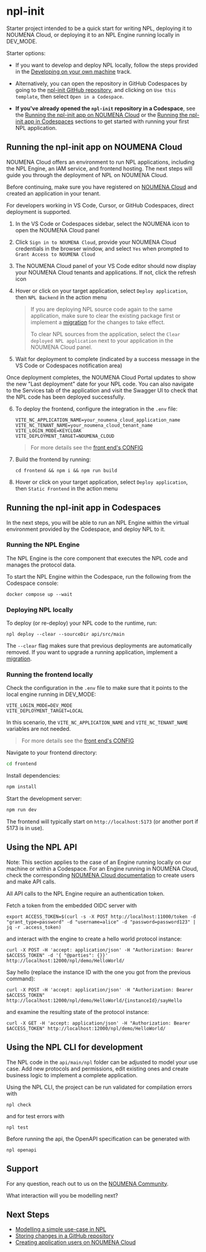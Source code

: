 # npl-init

Starter project intended to be a quick start for writing NPL, deploying it to NOUMENA Cloud, or deploying it to an NPL Engine running locally in DEV_MODE.

Starter options:

- If you want to develop and deploy NPL locally, follow the steps provided in
the [Developing on your own machine](https://documentation.noumenadigital.com/tracks/developing-NPL-local/) track. 

- Alternatively, you can open the repository in GitHub Codespaces by going to the [npl-init GitHub repository](https://github.com/NoumenaDigital/npl-init), and clicking on `Use this template`, then select `Open in a Codespace`.

- **If you've already opened the `npl-init` repository in a Codespace**, see the [Running the npl-init app on NOUMENA Cloud](#running-the-npl-init-app-on-noumena-cloud) or the [Running the npl-init app in Codespaces](#running-the-npl-init-app-in-codespaces) sections to get started with running your first NPL application.

## Running the npl-init app on NOUMENA Cloud

NOUMENA Cloud offers an environment to run NPL applications, including the NPL Engine, an IAM service, and frontend hosting. The next steps will guide you through the deployment of NPL on NOUMENA Cloud.

Before continuing, make sure you have registered on [NOUMENA Cloud](https://portal.noumena.cloud/) and created an application in your tenant.

For developers working in VS Code, Cursor, or GitHub Codespaces, direct deployment is supported.

1.  In the VS Code or Codespaces sidebar, select the NOUMENA icon to open the NOUMENA Cloud panel

2.  Click `Sign in to NOUMENA Cloud`, provide your NOUMENA Cloud credentials in the browser window, and select `Yes` when
    prompted to `Grant Access to NOUMENA Cloud`

3.  The NOUMENA Cloud panel of your VS Code editor should now display your NOUMENA Cloud tenants and applications. If
    not, click the refresh icon

4.  Hover or click on your target application, select `Deploy application`, then `NPL Backend` in the action menu

    > If you are deploying NPL source code again to the same application, make sure to clear the existing package first
    > or implement a [migration](../../runtime/tools/migrations/index.md) for the changes to take effect.
    >
    > To clear NPL sources from the application, select the `Clear deployed NPL application` next to your application in the
    > NOUMENA Cloud panel.

5.  Wait for deployment to complete (indicated by a success message in the VS Code or Codespaces notification area)

Once deployment completes, the NOUMENA Cloud Portal updates to show the new "Last deployment" date for your NPL code. You can also navigate to the
Services tab of the application and visit the Swagger UI to check that the NPL code has been deployed successfully.

6. To deploy the frontend, configure the integration in the `.env` file:

    ```
    VITE_NC_APPLICATION_NAME=your_noumena_cloud_application_name
    VITE_NC_TENANT_NAME=your_noumena_cloud_tenant_name
    VITE_LOGIN_MODE=KEYCLOAK
    VITE_DEPLOYMENT_TARGET=NOUMENA_CLOUD
    ```

    > For more details see the [front end's CONFIG](./frontend/CONFIG.md)

7. Build the frontend by running:

    ```
    cd frontend && npm i && npm run build
    ```

8. Hover or click on your target application, select `Deploy application`, then `Static Frontend` in the action menu

## Running the npl-init app in Codespaces

In the next steps, you will be able to run an NPL Engine within the virtual environment provided by the Codespace, and deploy NPL to it.

### Running the NPL Engine

The NPL Engine is the core component that executes the NPL code and manages the protocol data.

To start the NPL Engine within the Codespace, run the following from the Codespace console:

```shell
docker compose up --wait
```

### Deploying NPL locally

To deploy (or re-deploy) your NPL code to the runtime, run:

```shell
npl deploy --clear --sourceDir api/src/main
```

The `--clear` flag makes sure that previous deployments are automatically removed. If you want to upgrade a running
application, implement a [migration](https://documentation.noumenadigital.com/runtime/tools/migrations/).

### Running the frontend locally

Check the configuration in the `.env` file to make sure that it points to the local engine running in DEV_MODE:

```
VITE_LOGIN_MODE=DEV_MODE
VITE_DEPLOYMENT_TARGET=LOCAL
```
In this scenario, the `VITE_NC_APPLICATION_NAME` and `VITE_NC_TENANT_NAME` variables are not needed.

> For more details see the [front end's CONFIG](./frontend/CONFIG.md)

Navigate to your frontend directory:

```bash
cd frontend
```

Install dependencies:

```bash
npm install
```

Start the development server:

```bash
npm run dev
```

The frontend will typically start on `http://localhost:5173` (or another port if 5173 is in use).

## Using the NPL API

Note: This section applies to the case of an Engine running locally on our machine or within a Codespace. For an Engine running in NOUMENA Cloud, check the corresponding [NOUMENA Cloud documentation](https://documentation.noumenadigital.com/cloud/portal/) to create users and make API calls.

All API calls to the NPL Engine require an authentication token.

Fetch a token from the embedded OIDC server with

```shell
export ACCESS_TOKEN=$(curl -s -X POST http://localhost:11000/token -d "grant_type=password" -d "username=alice" -d "password=password123" | jq -r .access_token)
```

and interact with the engine to create a hello world protocol instance:

```shell
curl -X POST -H 'accept: application/json' -H "Authorization: Bearer $ACCESS_TOKEN" -d '{ "@parties": {}}' http://localhost:12000/npl/demo/HelloWorld/
```

Say hello (replace the instance ID with the one you got from the previous command):

```shell
curl -X POST -H 'accept: application/json' -H "Authorization: Bearer $ACCESS_TOKEN" http://localhost:12000/npl/demo/HelloWorld/{instanceId}/sayHello
```

and examine the resulting state of the protocol instance:

```shell
curl -X GET -H 'accept: application/json' -H "Authorization: Bearer $ACCESS_TOKEN" http://localhost:12000/npl/demo/HelloWorld/
```

## Using the NPL CLI for development

The NPL code in the `api/main/npl` folder can be adjusted to model your use case. Add new protocols and permissions, edit existing ones and create business logic to implement a complete application.

Using the NPL CLI, the project can be run validated for compilation errors with

```shell
npl check
```

and for test errors with

```shell
npl test
```

Before running the api, the OpenAPI specification can be generated with

```shell
npl openapi
```

## Support

For any question, reach out to us on the [NOUMENA Community](https://community.noumenadigital.com/).

What interaction will you be modelling next?

## Next Steps

-   [Modelling a simple use-case in NPL](https://documentation.noumenadigital.com/howto/modelling-NPL/)
-   [Storing changes in a GitHub repository](https://documentation.noumenadigital.com/tracks/developing-codespaces/#storing-changes-in-a-github-repository)
-   [Creating application users on NOUMENA Cloud](https://documentation.noumenadigital.com/cloud/portal/create-users/)

